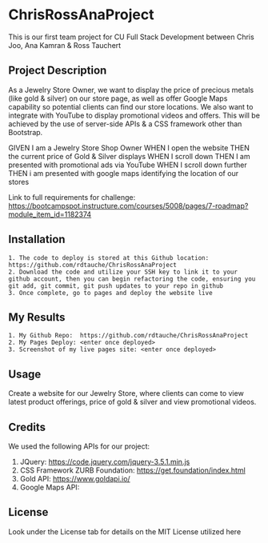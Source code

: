 # ChrisRossAnaProject
This is our first team project for CU Full Stack Development between Chris Joo, Ana Kamran &amp; Ross Tauchert

## Project Description

As a Jewelry Store Owner, we want to display the price of precious metals (like gold & silver) on our store page, as well as offer Google Maps capability so potential clients can find our store locations.  We also want to integrate with YouTube to display promotional videos and offers.  This will be achieved by the use of server-side APIs & a CSS framework other than Bootstrap.

GIVEN I am a Jewelry Store Shop Owner
WHEN I open the website
THEN the current price of Gold & Silver displays
WHEN I scroll down
THEN I am presented with promotional ads via YouTube
WHEN I scroll down further
THEN i am presented with google maps identifying the location of our stores

Link to full requirements for challenge:  https://bootcampspot.instructure.com/courses/5008/pages/7-roadmap?module_item_id=1182374

## Installation

    1. The code to deploy is stored at this Github location:  https://github.com/rdtauche/ChrisRossAnaProject
    2. Download the code and utilize your SSH key to link it to your github account, then you can begin refactoring the code, ensuring you git add, git commit, git push updates to your repo in github
    3. Once complete, go to pages and deploy the website live

## My Results
    1. My Github Repo:  https://github.com/rdtauche/ChrisRossAnaProject
    2. My Pages Deploy: <enter once deployed>
    3. Screenshot of my live pages site: <enter once deployed>


## Usage

Create a website for our Jewelry Store, where clients can come to view latest product offerings, price of gold & silver and view promotional videos.

## Credits
We used the following APIs for our project:
1. JQuery: https://code.jquery.com/jquery-3.5.1.min.js
2. CSS Framework ZURB Foundation: https://get.foundation/index.html
3. Gold API:  https://www.goldapi.io/ 
4. Google Maps API: 


## License

Look under the License tab for details on the MIT License utilized here